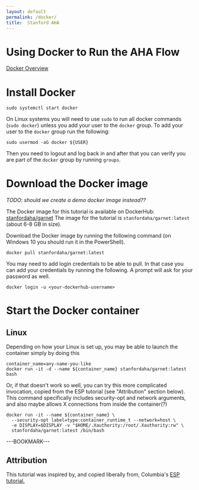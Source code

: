 ```yaml
---
layout: default
permalink: /docker/
title:  Stanford AHA
---
```

# Using Docker to Run the AHA Flow

[Docker Overview](https://docs.docker.com/guides/docker-overview/)

# Install Docker

```
sudo systemctl start docker
```

On Linux systems you will need to use `sudo` to run all docker commands (`sudo docker`) unless you add your user to the `docker` group. To add your user to the `docker` group run the following:
```
sudo usermod -aG docker ${USER}
```

Then you need to logout and log back in and after that you can verify you are part of the `docker` group by running `groups`.

# Download the Docker image

<i>TODO: should we create a demo docker image instead??</i>

The Docker image for this tutorial is available on DockerHub:
<a href=https://hub.docker.com/r/stanfordaha/garnet/>stanfordaha/garnet</a>
The image for the tutorial is `stanfordaha/garnet:latest` (about 6-8 GB in size).

Download the Docker image by running the following command (on Windows 10 you should run it in the PowerShell).
```
docker pull stanfordaha/garnet:latest
```
You may need to add login credentials to be able to pull. In that case you can add your credentials by running the following. A prompt will ask for your password as well.
```
docker login -u <your-dockerhub-username>
```

# Start the Docker container

## Linux

Depending on how your Linux is set up, you may be able to launch the container simply by doing this
```
container_name=any-name-you-like
docker run -it -d --name ${container_name} stanfordaha/garnet:latest bash
```

Or, if that doesn't work so well, you can try this more complicated invocation, copied from the ESP tutorial (see "Attribution" section below). This command specifically includes security-opt and network arguments, and also maybe allows X connections from inside the container(?)
```
docker run -it --name ${container_name} \
  --security-opt label=type:container_runtime_t --network=host \
  -e DISPLAY=$DISPLAY -v "$HOME/.Xauthority:/root/.Xauthority:rw" \
  stanfordaha/garnet:latest /bin/bash
```



---BOOKMARK---

## Attribution

This tutorial was inspired by, and copied liberally from, Columbia's <a href=https://esp.cs.columbia.edu/tutorials/isca2024/docker/>ESP tutorial.</a>



